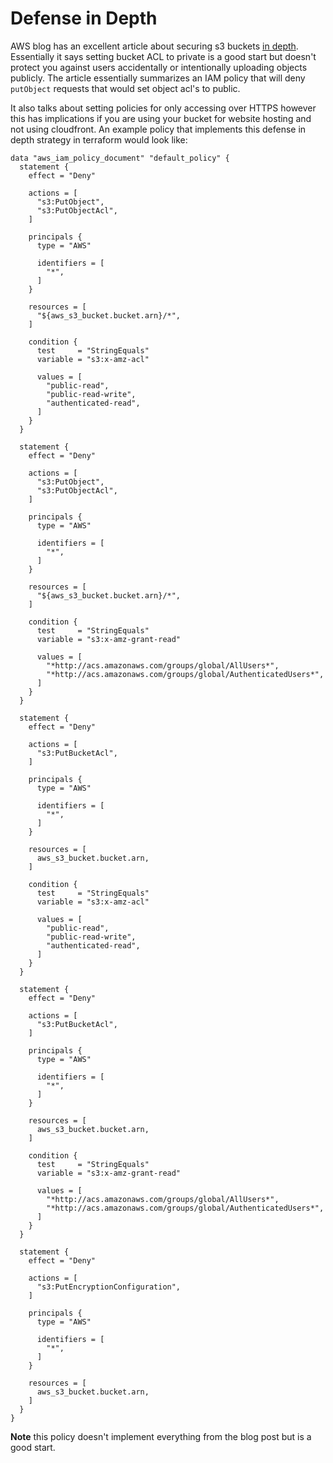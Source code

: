 # Defense in Depth
AWS blog has an excellent article about securing s3 buckets [in depth](https://aws.amazon.com/blogs/security/how-to-use-bucket-policies-and-apply-defense-in-depth-to-help-secure-your-amazon-s3-data/).
Essentially it says setting bucket ACL to private is a good start but doesn't protect you against
users accidentally or intentionally uploading objects publicly. The article essentially summarizes an IAM policy that will deny `putObject` requests that would set object acl's to public.

It also talks about setting policies for only accessing over HTTPS however this has implications
if you are using your bucket for website hosting and not using cloudfront. An example policy that
implements this defense in depth strategy in terraform would look like:

```hcl
data "aws_iam_policy_document" "default_policy" {
  statement {
    effect = "Deny"

    actions = [
      "s3:PutObject",
      "s3:PutObjectAcl",
    ]

    principals {
      type = "AWS"

      identifiers = [
        "*",
      ]
    }

    resources = [
      "${aws_s3_bucket.bucket.arn}/*",
    ]

    condition {
      test     = "StringEquals"
      variable = "s3:x-amz-acl"

      values = [
        "public-read",
        "public-read-write",
        "authenticated-read",
      ]
    }
  }

  statement {
    effect = "Deny"

    actions = [
      "s3:PutObject",
      "s3:PutObjectAcl",
    ]

    principals {
      type = "AWS"

      identifiers = [
        "*",
      ]
    }

    resources = [
      "${aws_s3_bucket.bucket.arn}/*",
    ]

    condition {
      test     = "StringEquals"
      variable = "s3:x-amz-grant-read"

      values = [
        "*http://acs.amazonaws.com/groups/global/AllUsers*",
        "*http://acs.amazonaws.com/groups/global/AuthenticatedUsers*",
      ]
    }
  }

  statement {
    effect = "Deny"

    actions = [
      "s3:PutBucketAcl",
    ]

    principals {
      type = "AWS"

      identifiers = [
        "*",
      ]
    }

    resources = [
      aws_s3_bucket.bucket.arn,
    ]

    condition {
      test     = "StringEquals"
      variable = "s3:x-amz-acl"

      values = [
        "public-read",
        "public-read-write",
        "authenticated-read",
      ]
    }
  }

  statement {
    effect = "Deny"

    actions = [
      "s3:PutBucketAcl",
    ]

    principals {
      type = "AWS"

      identifiers = [
        "*",
      ]
    }

    resources = [
      aws_s3_bucket.bucket.arn,
    ]

    condition {
      test     = "StringEquals"
      variable = "s3:x-amz-grant-read"

      values = [
        "*http://acs.amazonaws.com/groups/global/AllUsers*",
        "*http://acs.amazonaws.com/groups/global/AuthenticatedUsers*",
      ]
    }
  }

  statement {
    effect = "Deny"

    actions = [
      "s3:PutEncryptionConfiguration",
    ]

    principals {
      type = "AWS"

      identifiers = [
        "*",
      ]
    }

    resources = [
      aws_s3_bucket.bucket.arn,
    ]
  }
}
```

**Note** this policy doesn't implement everything from the blog post but is a good start.